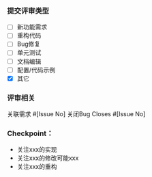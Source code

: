 ### 提交评审类型

- [ ] 新功能需求
- [ ] 重构代码
- [ ] Bug修复
- [ ] 单元测试
- [ ] 文档编辑
- [ ] 配置/代码示例
- [x] 其它

### 评审相关

关联需求 #[Issue No]
关闭Bug Closes #[Issue No]

### Checkpoint：

- 关注xxx的实现
- 关注xxx的修改可能xxx
- 关注xxx的重构

